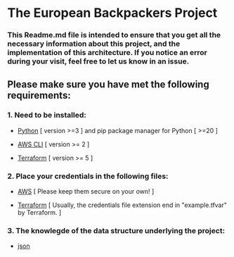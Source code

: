 # The European Backpackers Project
### This Readme.md file is intended to ensure that you get all the necessary information about this project, and the implementation of this architecture. If you notice an error during your visit, feel free to let us know in an issue.

## Please make sure you have met the following requirements:

### 1. Need to be installed:

- [Python](https://www.python.org/downloads/) [ version >=3 ] and pip package manager for Python  [ >=20 ]

- [AWS CLI](https://docs.aws.amazon.com/cli/latest/userguide/getting-started-install.html) [ version >= 2 ]

- [Terraform](https://developer.hashicorp.com/terraform/downloads) [ version >= 5 ]

### 2. Place your credentials in the following files:

- [AWS](aws_credentials_sample.txt) [ Please keep them secure on your own! ]

- [Terraform](/European_Backpackers/Terraform%20templates/credentials.txt) [ Usually, the credentials file extension end in "example.tfvar" by Terraform. ]

### 3. The knowlegde of the data structure underlying the project:

- [json](data_structure.json)

